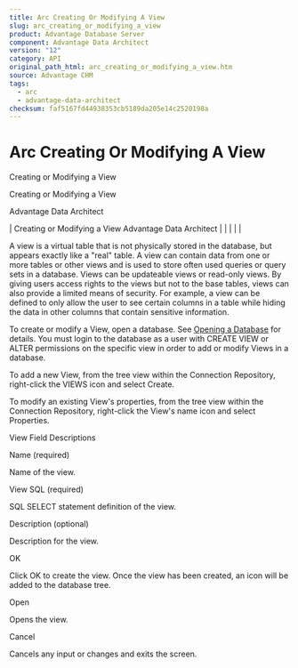 ```yaml
---
title: Arc Creating Or Modifying A View
slug: arc_creating_or_modifying_a_view
product: Advantage Database Server
component: Advantage Data Architect
version: "12"
category: API
original_path_html: arc_creating_or_modifying_a_view.htm
source: Advantage CHM
tags:
  - arc
  - advantage-data-architect
checksum: faf5167fd44938353cb5189da205e14c2520198a
---
```


# Arc Creating Or Modifying A View

Creating or Modifying a View

Creating or Modifying a View

Advantage Data Architect

| Creating or Modifying a View  Advantage Data Architect |  |  |  |  |

A view is a virtual table that is not physically stored in the database, but appears exactly like a "real" table. A view can contain data from one or more tables or other views and is used to store often used queries or query sets in a database. Views can be updateable views or read-only views. By giving users access rights to the views but not to the base tables, views can also provide a limited means of security. For example, a view can be defined to only allow the user to see certain columns in a table while hiding the data in other columns that contain sensitive information.

To create or modify a View, open a database. See [Opening a Database](arc_opening_a_database2.md) for details. You must login to the database as a user with CREATE VIEW or ALTER permissions on the specific view in order to add or modify Views in a database.

To add a new View, from the tree view within the Connection Repository, right-click the VIEWS icon and select Create.

To modify an existing View's properties, from the tree view within the Connection Repository, right-click the View's name icon and select Properties.

View Field Descriptions

Name (required)

Name of the view.

View SQL (required)

SQL SELECT statement definition of the view.

Description (optional)

Description for the view.

OK

Click OK to create the view. Once the view has been created, an icon will be added to the database tree.

Open

Opens the view.

Cancel

Cancels any input or changes and exits the screen.
